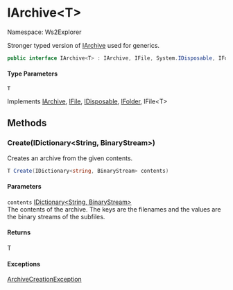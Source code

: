 # IArchive&lt;T&gt;

Namespace: Ws2Explorer

Stronger typed version of [IArchive](./ws2explorer.iarchive.md) used for generics.

```csharp
public interface IArchive<T> : IArchive, IFile, System.IDisposable, IFolder, IFile`1
```

#### Type Parameters

`T`<br>

Implements [IArchive](./ws2explorer.iarchive.md), [IFile](./ws2explorer.ifile.md), [IDisposable](https://docs.microsoft.com/en-us/dotnet/api/system.idisposable), [IFolder](./ws2explorer.ifolder.md), IFile&lt;T&gt;

## Methods

### **Create(IDictionary&lt;String, BinaryStream&gt;)**

Creates an archive from the given contents.

```csharp
T Create(IDictionary<string, BinaryStream> contents)
```

#### Parameters

`contents` [IDictionary&lt;String, BinaryStream&gt;](https://docs.microsoft.com/en-us/dotnet/api/system.collections.generic.idictionary-2)<br>
The contents of the archive. The keys are the filenames
 and the values are the binary streams of the subfiles.

#### Returns

T<br>

#### Exceptions

[ArchiveCreationException](./ws2explorer.archivecreationexception.md)<br>
